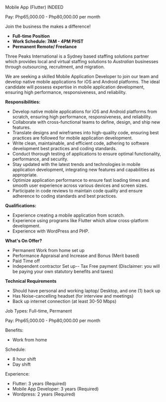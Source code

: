 Mobile App (Flutter)
INDEED

Pay: Php65,000.00 - Php80,000.00 per month

Join the business the makes a difference!

- **Full-time Position**
- **Work Schedule: 7AM - 4PM PHST**
- **Permanent Remote/ Freelance**

Three Peaks International is a Sydney based staffing solutions partner which provides local and virtual staffing solutions to _Australian_ businesses through outsourcing, recruitment, and migration.

We are seeking a skilled Mobile Application Developer to join our team and develop native mobile applications for iOS and Android platforms. The ideal candidate will possess expertise in mobile application development, ensuring high performance, responsiveness, and reliability.

**Responsibilities:**

- Develop native mobile applications for iOS and Android platforms from scratch, ensuring high performance, responsiveness, and reliability.
- Collaborate with cross-functional teams to define, design, and ship new features.
- Translate designs and wireframes into high-quality code, ensuring best practices are followed for mobile application development.
- Write clean, maintainable, and efficient code, adhering to software development best practices and coding standards.
- Conduct thorough testing of applications to ensure optimal functionality, performance, and security.
- Stay updated with the latest trends and technologies in mobile application development, integrating new features and capabilities as appropriate.
- Optimize application performance to ensure fast loading times and smooth user experience across various devices and screen sizes.
- Participate in code reviews to maintain code quality and ensure adherence to coding standards and best practices.

**Qualifications:**

- Experience creating a mobile application from scratch.
- Experience using programs like Flutter which allow cross-platform development.
- Experience with WordPress and PHP.

**What's On Offer?**

- Permanent Work from home set up
- Performance Appraisal and Increase and Bonus (Merit based)
- Paid Time off
- Independent contractor Set up-- Tax Free payment (Disclaimer: you will be paying your own statutory benefits and taxes)

**Technical Requirements**

- Should have personal and working laptop/ Desktop, and one (1) back up  
- Has Noise-cancelling headset (for interview and meetings)  
- Back up internet connection (at least 30-50 Mbps)

Job Types: Full-time, Permanent

Pay: Php65,000.00 - Php80,000.00 per month

Benefits:

- Work from home

Schedule:

- 8 hour shift
- Day shift

Experience:

- Flutter: 3 years (Required)
- Mobile App Developer: 3 years (Required)
- Wordpress: 2 years (Required)